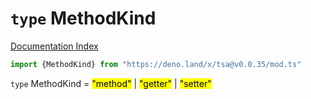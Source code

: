 # `type` MethodKind

[Documentation Index](../README.md)

```ts
import {MethodKind} from "https://deno.land/x/tsa@v0.0.35/mod.ts"
```

`type` MethodKind = <mark>"method"</mark> | <mark>"getter"</mark> | <mark>"setter"</mark>